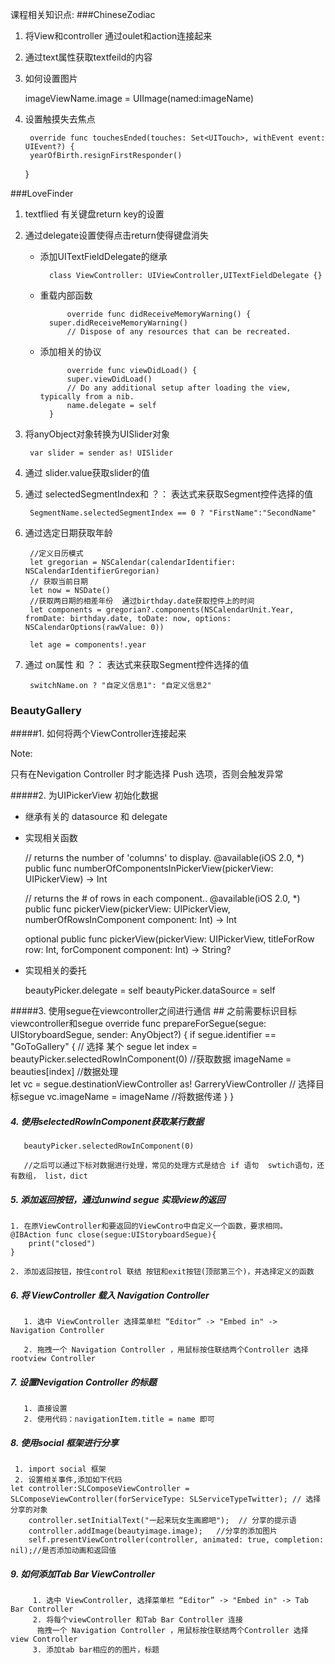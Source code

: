 课程相关知识点:
###ChineseZodiac
1. 将View和controller 通过oulet和action连接起来

2. 通过text属性获取textfeild的内容

3. 如何设置图片

    imageViewName.image = UIImage(named:imageName)
    
4. 设置触摸失去焦点

        override func touchesEnded(touches: Set<UITouch>, withEvent event: UIEvent?) {
        yearOfBirth.resignFirstResponder()
    }
    
###LoveFinder 
   
1. textflied 有关键盘return key的设置

2. 通过delegate设置使得点击return使得键盘消失

    - 添加UITextFieldDelegate的继承
    
    		class ViewController: UIViewController,UITextFieldDelegate {}
    
    - 重载内部函数
        		
        		override func didReceiveMemoryWarning() {
            super.didReceiveMemoryWarning()
        		// Dispose of any resources that can be recreated.
        		
    - 添加相关的协议

        		override func viewDidLoad() {
        		super.viewDidLoad()
        		// Do any additional setup after loading the view, typically from a nib.
        		name.delegate = self
    		}
    		
3. 将anyObject对象转换为UISlider对象

		var slider = sender as! UISlider


4. 通过 slider.value获取slider的值
5. 通过 selectedSegmentIndex和 ？： 表达式来获取Segment控件选择的值
		
		SegmentName.selectedSegmentIndex == 0 ? "FirstName":"SecondName"
 
 
6. 通过选定日期获取年龄 
        
        //定义日历模式
        let gregorian = NSCalendar(calendarIdentifier: NSCalendarIdentifierGregorian)
        // 获取当前日期
        let now = NSDate()
        //获取两日期的相差年份  通过birthday.date获取控件上的时间
        let components = gregorian?.components(NSCalendarUnit.Year, fromDate: birthday.date, toDate: now, options: NSCalendarOptions(rawValue: 0))
        
        let age = components!.year
        
7. 通过 on属性 和 ？： 表达式来获取Segment控件选择的值        
        
        switchName.on ? "自定义信息1": "自定义信息2"
   
        
### BeautyGallery
#####1. 如何将两个ViewController连接起来
   


Note:

只有在Nevigation Controller 时才能选择 Push 选项，否则会触发异常


#####2. 为UIPickerView 初始化数据

   - 继承有关的 datasource 和 delegate
   - 实现相关函数

        // returns the number of 'columns' to display.
    	@available(iOS 2.0, *)
    	public func numberOfComponentsInPickerView(pickerView: UIPickerView) -> Int
    
    	// returns the # of rows in each component..
    	@available(iOS 2.0, *)
    	public func pickerView(pickerView: UIPickerView, numberOfRowsInComponent component: Int) -> Int
    	
    	
    	optional public func pickerView(pickerView: UIPickerView, titleForRow row: Int, forComponent component: Int) -> String?
    
    
   - 实现相关的委托
   	
   		beautyPicker.delegate = self
        beautyPicker.dataSource = self
 
       
       
       
#####3. 使用segue在viewcontroller之间进行通信
          ## 之前需要标识目标viewcontroller和segue
          override func prepareForSegue(segue: UIStoryboardSegue, sender: AnyObject?) {
        		if segue.identifier == "GoToGallery" {   // 选择 某个 segue
        	 		let index = beautyPicker.selectedRowInComponent(0) //获取数据
             		imageName = beauties[index]  //数据处理           
             		let vc = segue.destinationViewController as! GarreryViewController
             		// 选择目标segue
             		vc.imageName = imageName   //将数据传递
        		}
        }
        
##### 4. 使用selectedRowInComponent获取某行数据
       beautyPicker.selectedRowInComponent(0)
       
       //之后可以通过下标对数据进行处理，常见的处理方式是结合 if 语句  swtich语句，还有数组， list，dict
       
##### 5. 添加返回按钮，通过unwind segue 实现view的返回
    1. 在原ViewController和要返回的ViewContro中自定义一个函数，要求相同。
    @IBAction func close(segue:UIStoryboardSegue){
        print("closed")
    }
    
    2. 添加返回按钮，按住control 联结 按钮和exit按钮(顶部第三个)，并选择定义的函数
    
    
##### 6. 将 ViewController 载入 Navigation Controller
       1. 选中 ViewController 选择菜单栏 “Editor” -> "Embed in" -> Navigation Controller
       
       2. 拖拽一个 Navigation Controller ，用鼠标按住联结两个Controller 选择 rootview Controller
       
       
##### 7. 设置Nevigation Controller 的标题
       1. 直接设置
       2. 使用代码：navigationItem.title = name 即可
       
##### 8. 使用social 框架进行分享
     1. import social 框架
     2. 设置相关事件,添加如下代码
    let controller:SLComposeViewController = SLComposeViewController(forServiceType: SLServiceTypeTwitter); // 选择分享的对象
        controller.setInitialText("一起来玩女生画廊吧");  // 分享的提示语
        controller.addImage(beautyimage.image);   //分享的添加图片
        self.presentViewController(controller, animated: true, completion: nil);//是否添加动画和返回值
        
        
##### 9. 如何添加Tab Bar ViewController

         1. 选中 ViewController, 选择菜单栏 “Editor” -> "Embed in" -> Tab Bar Controller
         2. 将每个viewController 和Tab Bar Controller 连接
          拖拽一个 Navigation Controller ，用鼠标按住联结两个Controller 选择view Controller
         3. 添加tab bar相应的的图片，标题
       